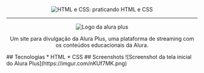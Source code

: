 <p align="center"> <img src="https://imgur.com/BASzVop.png" alt="HTML e CSS: praticando
HTML e CSS"> </p>
<hr>
<p align="center"> <img
src="https://github.com/MonicaHillman/aluraplus/blob/aula04/img/Logo.png?raw=true" alt="Logo
da alura plus"> </p>
<p align="center">Um site para divulgação da Alura Plus, uma plataforma de streaming com os
conteúdos educacionais da Alura.</p>
## Tecnologias
* HTML
* CSS
## Screenshots
![Screenshot da tela inicial do Alura Plus](https://imgur.com/nKUf7MK.png)
